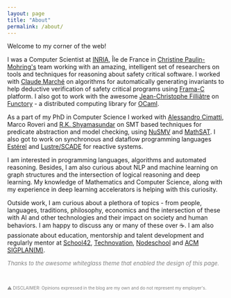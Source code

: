 ```yaml
---
layout: page
title: "About"
permalink: /about/
---
```


Welcome to my corner of the web!

I was a Computer Scientist at [INRIA](https://www.inria.fr/fr), Île de France in [Christine Paulin-Mohring's](https://www.lri.fr/~paulin/) team working with an amazing, intelligent set of researchers on tools and techniques for reasoning about safety critical software. I worked with [Claude Marché](https://marche.gitlabpages.inria.fr/home/) on algorithms for automatically generating invariants to help deductive verification of safety critical programs using [Frama-C](https://frama-c.com/) platform. I also got to work with the awesome [Jean-Christophe Filliâtre](https://www.lri.fr/~filliatr/) on [Functory](https://github.com/backtracking/functory) - a distributed computing library for [OCaml](https://ocaml.org/). 

As a part of my PhD in Computer Science I worked with [Alessandro Cimatti](https://ict.fbk.eu/people/detail/alessandro-cimatti/), Marco Roveri and [R.K. Shyamasundar](https://www.insaindia.res.in/detail.php?id=N95-1186) on SMT based techniques for predicate abstraction and model checking, using [NuSMV](https://nusmv.fbk.eu/) and [MathSAT](https://mathsat.fbk.eu/). I also got to work on synchronous and dataflow programming languages [Estérel](https://www-sop.inria.fr/esterel.org/files/) and [Lustre/SCADE](https://www-verimag.imag.fr/Outils-SynchronesNEW.html) for reactive systems.

I am interested in programming languages, algorithms and automated reasoning. Besides, I am also curious about NLP and machine learning on graph structures and the intersection of logical reasoning and deep learning. My knowledge of Mathematics and Computer Science, along with my experience in deep learning accelerators is helping with this curiosity.

Outside work, I am curious about a plethora of topics - from people, languages, traditions, philosophy, economics and the intersection of these with AI and other technologies and their impact on society and human behaviors. I am happy to discuss any or many of these over :coffee:. I am also passionate about education, mentorship and talent development and regularly mentor at [School42](https://42.fr/en/homepage/), [Technovation](https://www.technovation.org/), [Nodeschool](https://nodeschool.io/) and [ACM SIGPLAN(M)](https://www.sigplan.org/LongTermMentoring/).

<font size="2" color='gray'>_Thanks to the awesome whiteglass theme that enabled the design of this page._

<br>

<font size="1" color='gray'>:warning: DISCLAIMER: Opinions expressed in the blog are my own and do not represent my employer's.</font>
